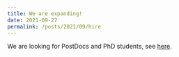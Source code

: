 ```yaml
---
title: We are expanding!
date: 2021-09-27
permalink: /posts/2021/09/hire
---
```


We are looking for PostDocs and PhD students, see [here](/join_us/).

